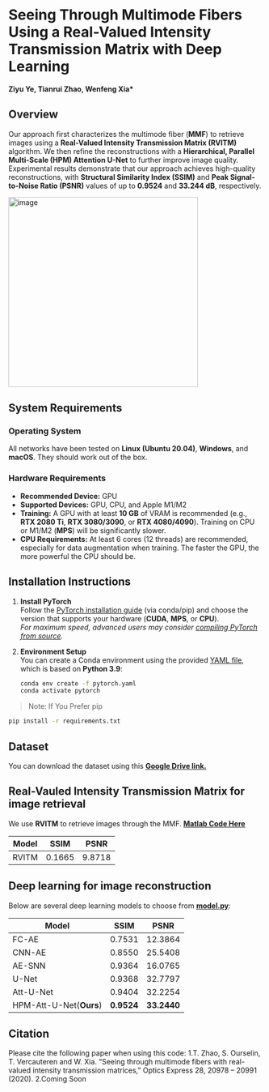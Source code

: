# Seeing Through Multimode Fibers Using a Real-Valued Intensity Transmission Matrix with Deep Learning
**Ziyu Ye, Tianrui Zhao, Wenfeng Xia\***

## Overview
Our approach first characterizes the multimode fiber (**MMF**) to retrieve images using a **Real-Valued Intensity Transmission Matrix (RVITM)** algorithm. We then refine the reconstructions with a **Hierarchical, Parallel Multi-Scale (HPM) Attention U-Net** to further improve image quality. Experimental results demonstrate that our approach achieves high-quality reconstructions, with **Structural Similarity Index (SSIM)** and **Peak Signal-to-Noise Ratio (PSNR)** values of up to **0.9524** and **33.244 dB**, respectively.

<img width="375" alt="image" src="https://github.com/user-attachments/assets/7f54798d-7132-4eb4-8f50-7b47590e0ae5" />


## System Requirements

### Operating System
All networks have been tested on **Linux (Ubuntu 20.04)**, **Windows**, and **macOS**. They should work out of the box.

### Hardware Requirements
- **Recommended Device:** GPU  
- **Supported Devices:** GPU, CPU, and Apple M1/M2  
- **Training:** A GPU with at least **10 GB** of VRAM is recommended (e.g., **RTX 2080 Ti**, **RTX 3080/3090**, or **RTX 4080/4090**). Training on CPU or M1/M2 (**MPS**) will be significantly slower.  
- **CPU Requirements:** At least 6 cores (12 threads) are recommended, especially for data augmentation when training. The faster the GPU, the more powerful the CPU should be.

## Installation Instructions

1. **Install PyTorch**  
   Follow the [PyTorch installation guide](https://pytorch.org/get-started/locally/) (via conda/pip) and choose the version that supports your hardware (**CUDA**, **MPS**, or **CPU**).  
   *For maximum speed, advanced users may consider [compiling PyTorch from source](https://github.com/pytorch/pytorch#from-source).*

2. **Environment Setup**  
   You can create a Conda environment using the provided [YAML file](https://github.com/Zye3/Speckle-Image-Reconstruction/blob/master/pytorch.yaml), which is based on **Python 3.9**:
   ```bash
   conda env create -f pytorch.yaml
   conda activate pytorch
   
>Note: If You Prefer pip
```bash
pip install -r requirements.txt
```

## Dataset
You can download the dataset using this __[Google Drive link.](https://drive.google.com/drive/folders/1avbOZG4P4LPlVDdpRAyIuZBGf_8W8-gv)__

## Real-Vauled Intensity Transmission Matrix for image retrieval 
We use __RVITM__ to retrieve images through the MMF.
__[Matlab Code Here](https://github.com/Zye3/Speckle-Image-Reconstruction/blob/master/calculate_RVITM.m)__

| Model         | SSIM    | PSNR    |
|---------------|---------|---------|
| RVITM         | 0.1665  | 9.8718  |

## Deep learning for image reconstruction
Below are several deep learning models to choose from __[model.py](https://github.com/Zye3/Speckle-Image-Reconstruction/blob/master/model.py)__:

| Model         | SSIM    | PSNR    |
|---------------|---------|---------|
| FC-AE         | 0.7531  | 12.3864 |
| CNN-AE        | 0.8550  | 25.5408 |
| AE-SNN        | 0.9364  | 16.0765 |
| U-Net         | 0.9368  | 32.7797 |
| Att-U-Net     | 0.9404  | 32.2254 |
| HPM-Att-U-Net(__Ours__) | __0.9524__  | __33.2440__ |

## Citation

Please cite the following paper when using this code:
1.T. Zhao, S. Ourselin, T. Vercauteren and W. Xia. “Seeing through multimode fibers with real-valued intensity transmission matrices,” Optics Express 28, 20978 – 20991 (2020).
2.Coming Soon






